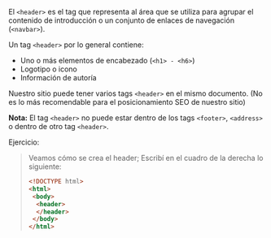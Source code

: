 El `<header>` es el tag que representa al área que se utiliza para agrupar el contenido de introducción o un conjunto de enlaces de navegación (`<navbar>`).

Un tag `<header>` por lo general contiene:

* Uno o más elementos de encabezado (`<h1> - <h6>`)
* Logotipo o icono
* Información de autoría

Nuestro sitio puede tener varios tags `<header>` en el mismo documento. (No es lo más recomendable para el posicionamiento SEO de nuestro sitio)

**Nota:** El tag `<header>` no puede estar dentro de los tags `<footer>`, `<address>` o dentro de otro tag `<header>`.

Ejercicio:
> Veamos cómo se crea el header; Escribí en el cuadro de la derecha lo siguiente:
>
> ```html
> <!DOCTYPE html>
> <html>
>  <body>
>   <header> 
>   </header>
>  </body>
> </html>